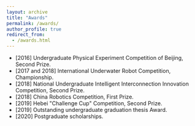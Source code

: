 ```yaml
---
layout: archive
title: "Awards"
permalink: /awards/
author_profile: true
redirect_from: 
  - /awards.html
---
```


- \[2016] Undergraduate Physical Experiment Competition of Beijing, Second Prize.
- \[2017 and 2018] International Underwater Robot Competition, Championship.
- \[2018] National Undergraduate Intelligent Interconnection Innovation Competition, Second Prize.
- \[2018] China Robotics Competition, First Prize.
- \[2019] Hebei "Challenge Cup" Competition, Second Prize.
- \[2019] Outstanding undergraduate graduation thesis Award.
- \[2020] Postgraduate scholarships.
